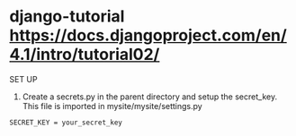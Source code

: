 # django-tutorial https://docs.djangoproject.com/en/4.1/intro/tutorial02/

SET UP

1. Create a secrets.py in the parent directory and setup the secret_key. This file is imported in mysite/mysite/settings.py
```
SECRET_KEY = your_secret_key
```
